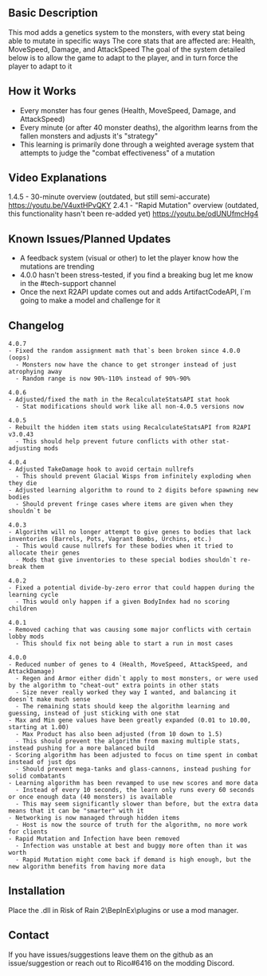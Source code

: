 ﻿Basic Description
------------
This mod adds a genetics system to the monsters, with every stat being able to mutate in specific ways
The core stats that are affected are: Health, MoveSpeed, Damage, and AttackSpeed
The goal of the system detailed below is to allow the game to adapt to the player, and in turn force the player to adapt to it

How it Works
------------
- Every monster has four genes (Health, MoveSpeed, Damage, and AttackSpeed)
- Every minute (or after 40 monster deaths), the algorithm learns from the fallen monsters and adjusts it's "strategy"
- This learning is primarily done through a weighted average system that attempts to judge the "combat effectiveness" of a mutation

Video Explanations
------------
1.4.5 - 30-minute overview (outdated, but still semi-accurate)
	https://youtu.be/V4uxtHPvQKY
2.4.1 - "Rapid Mutation" overview (outdated, this functionality hasn't been re-added yet)
	https://youtu.be/odUNUfmcHg4

Known Issues/Planned Updates
------------
- A feedback system (visual or other) to let the player know how the mutations are trending
- 4.0.0 hasn't been stress-tested, if you find a breaking bug let me know in the #tech-support channel
- Once the next R2API update comes out and adds ArtifactCodeAPI, I`m going to make a model and challenge for it

Changelog
-----------
```
4.0.7
- Fixed the random assignment math that`s been broken since 4.0.0 (oops)
  - Monsters now have the chance to get stronger instead of just atrophying away
  - Random range is now 90%-110% instead of 90%-90%

4.0.6
- Adjusted/fixed the math in the RecalculateStatsAPI stat hook
  - Stat modifications should work like all non-4.0.5 versions now

4.0.5
- Rebuilt the hidden item stats using RecalculateStatsAPI from R2API v3.0.43
  - This should help prevent future conflicts with other stat-adjusting mods

4.0.4
- Adjusted TakeDamage hook to avoid certain nullrefs
  - This should prevent Glacial Wisps from infinitely exploding when they die
- Adjusted learning algorithm to round to 2 digits before spawning new bodies
  - Should prevent fringe cases where items are given when they shouldn`t be

4.0.3
- Algorithm will no longer attempt to give genes to bodies that lack inventories (Barrels, Pots, Vagrant Bombs, Urchins, etc.)
  - This would cause nullrefs for these bodies when it tried to allocate their genes
  - Mods that give inventories to these special bodies shouldn`t re-break them

4.0.2
- Fixed a potential divide-by-zero error that could happen during the learning cycle
  - This would only happen if a given BodyIndex had no scoring children

4.0.1
- Removed caching that was causing some major conflicts with certain lobby mods
  - This should fix not being able to start a run in most cases

4.0.0
- Reduced number of genes to 4 (Health, MoveSpeed, AttackSpeed, and AttackDamage)
  - Regen and Armor either didn`t apply to most monsters, or were used by the algorithm to "cheat-out" extra points in other stats
  - Size never really worked they way I wanted, and balancing it doesn`t make much sense
  - The remaining stats should keep the algorithm learning and guessing, instead of just sticking with one stat
- Max and Min gene values have been greatly expanded (0.01 to 10.00, starting at 1.00)
  - Max Product has also been adjusted (from 10 down to 1.5)
  - This should prevent the algorithm from maxing multiple stats, instead pushing for a more balanced build
- Scoring algorithm has been adjusted to focus on time spent in combat instead of just dps
  - Should prevent mega-tanks and glass-cannons, instead pushing for solid combatants
- Learning algorithm has been revamped to use new scores and more data
  - Instead of every 10 seconds, the learn only runs every 60 seconds or once enough data (40 monsters) is available
  - This may seem significantly slower than before, but the extra data means that it can be "smarter" with it
- Networking is now managed through hidden items
  - Host is now the source of truth for the algorithm, no more work for clients
- Rapid Mutation and Infection have been removed
  - Infection was unstable at best and buggy more often than it was worth
  - Rapid Mutation might come back if demand is high enough, but the new algorithm benefits from having more data
```

Installation
------------
Place the .dll in Risk of Rain 2\BepInEx\plugins or use a mod manager.

Contact
------------
If you have issues/suggestions leave them on the github as an issue/suggestion or reach out to Rico#6416 on the modding Discord.
